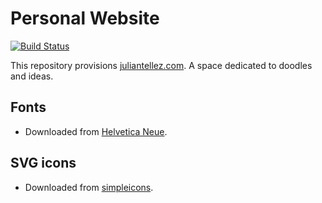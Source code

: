 # Personal Website

[![Build Status](https://cloud.drone.io/api/badges/juliantellez/personal-website/status.svg)](https://cloud.drone.io/juliantellez/personal-website)

This repository provisions [juliantellez.com](https://juliantellez.com). A space dedicated to doodles and ideas.

## Fonts

- Downloaded from [Helvetica Neue](https://downloadhelvetica.com/helvetica-neue-download-free/).

## SVG icons

- Downloaded from [simpleicons](https://simpleicons.org/).
